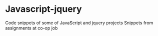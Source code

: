 # Javascript-jquery
Code snippets of some of JavaScript and jquery projects
Snippets from assignments at co-op job
